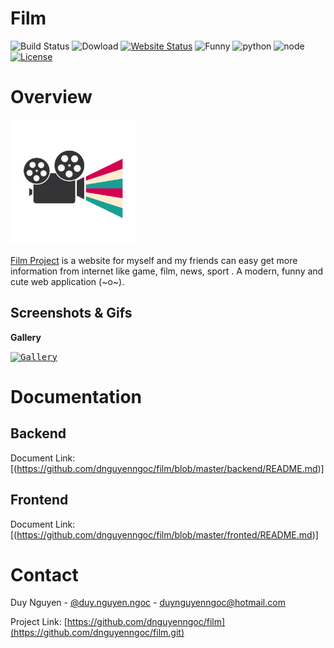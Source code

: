<!-- License for this project -->
Film
=========
![Build Status](https://github.com/dnguyenngoc/film/workflows/PRODUCTION/badge.svg)
![Dowload](https://img.shields.io/github/downloads/dnguyenngoc/film/total)
[![Website Status](https://img.shields.io/website-up-down-green-red/http/shields.io.svg)](https://vntravel.tech)
![Funny](https://img.shields.io/badge/funny-yes-yellow.svg)
![python](https://img.shields.io/badge/python-3.8-blue.svg)
![node](https://img.shields.io/badge/node-alpine:latest-green.svg)
[![License](https://img.shields.io/badge/License-BSD%203--Clause-blue.svg)](https://github.com/dnguyenngoc/film/blob/master/LICENSE)


<!-- Overview for projecj include logo and description and gallery -->
Overview
=========

<img
  src="https://github.com/dnguyenngoc/film/blob/main/statics/project-logo.jpg?raw=true"
  alt="Film"
  width="200"
/>

[Film Project](https://github.com/dnguyenngoc/film) is a website for myself and my friends can easy get more information from internet like game, film, news, sport . A modern, funny and cute web application (~o~).

## Screenshots & Gifs

**Gallery**

<kbd>
  <a href="https://github.com/dnguyenngoc/film">
    <img title="Gallery" src="https://github.com/dnguyenngoc/film/blob/main/statics/image.jpg?raw=true">
  </a>
</kbd>
<br/>



<!-- Just some document for backend and frontend -->
Documentation
=======

## Backend

Document Link: [(https://github.com/dnguyenngoc/film/blob/master/backend/README.md)]

## Frontend

Document Link: [(https://github.com/dnguyenngoc/film/blob/master/fronted/README.md)]


<!--follow intagram or CONTACT to me if you have any question? -->
Contact
=======

Duy Nguyen - [@duy.nguyen.ngoc](https://www.instagram.com/duy.nguyen.ngoc/) - duynguyenngoc@hotmail.com

Project Link: [https://github.com/dnguyenngoc/film](https://github.com/dnguyenngoc/film.git)